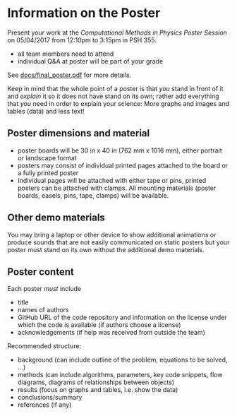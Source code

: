 # Information on the Poster

Present your work at the *Computational Methods in Physics Poster
Session* on 05/04/2017 from 12:10pm to 3:15pm in PSH 355.

* all team members need to attend
* individual Q&A at poster will be part of your grade

See [docs/final_poster.pdf](../docs/final_poster.pdf) for more
details.

Keep in mind that the whole point of a poster is that *you* stand in
front of it and *explain* it so it does not have stand on its own;
rather add everything that *you* need in order to explain your
science: More graphs and images and tables (data) and less text!

## Poster dimensions and material

* poster boards will be 30 in x 40 in (762 mm x 1016 mm), either
  portrait or landscape format
* posters may consist of individual printed pages attached to the
  board or a fully printed poster
* Individual pages will be attached with either tape or pins, printed
  posters can be attached with clamps. All mounting materials (poster
  boards, easels, pins, tape, clamps) will be available.

## Other demo materials

You may bring a laptop or other device to show additional animations
or produce sounds that are not easily communicated on static posters
but your poster must stand on its own without the additional demo
materials.

## Poster content

Each poster *must* include

* title
* names of authors
* GitHub URL of the code repository and information on the license
  under which the code is available (if authors choose a license)
* acknowledgements (if help was received from outside the team)

Recommended structure:

* background (can include outline of the problem, equations to be solved, ...)
* methods (can include algorithms, parameters, key code snippets, flow
  diagrams, diagrams of relationships between objects)
* results (focus on graphs and tables, i.e. show the data)
* conclusions/summary
* references (if any)


